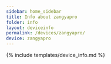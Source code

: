 ```yaml
---
sidebar: home_sidebar
title: Info about zangyapro
folder: info
layout: deviceinfo
permalink: /devices/zangyapro/
device: zangyapro
---
```

{% include templates/device_info.md %}
